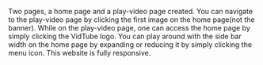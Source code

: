 Two pages, a home page and a play-video page  created. 
You can navigate to the play-video page by clicking the first image on the home page(not the banner). 
While on the play-video page, one can access the home page by simply clicking the VidTube logo. 
You can play around with the side bar width on the home page by expanding or reducing it by simply clicking the menu icon.
This website is fully responsive.
